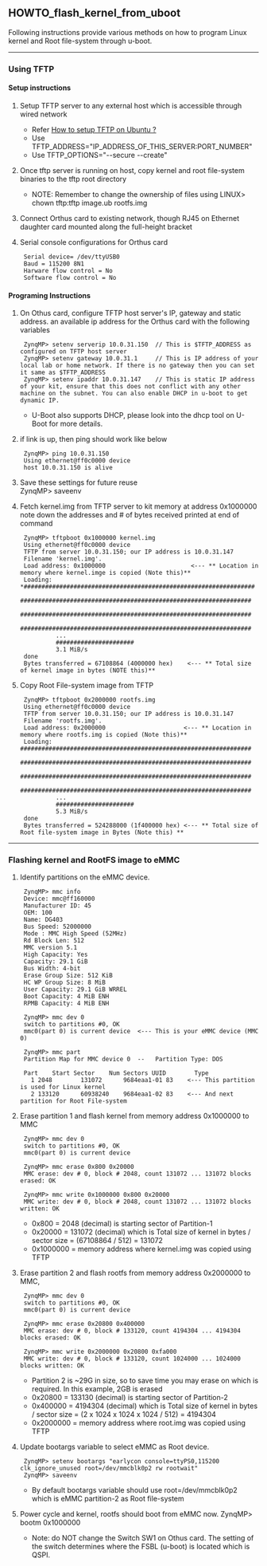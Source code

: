 ## HOWTO_flash_kernel_from_uboot

Following instructions provide various methods on how to program Linux kernel and Root file-system through u-boot.

---

### Using TFTP  

#### Setup instructions  

1. Setup TFTP server to any external host which is accessible through wired network   
	* Refer [How to setup TFTP on Ubuntu ?](https://linuxhint.com/install_tftp_server_ubuntu/)   
	* Use TFTP_ADDRESS="IP_ADDRESS_OF_THIS_SERVER:PORT_NUMBER"   
	* Use TFTP_OPTIONS="--secure --create"   

2. Once tftp server is running on host, copy kernel and root file-system binaries to the tftp root directory   
	* NOTE: Remember to change the ownership of files using LINUX> chown tftp:tftp  image.ub rootfs.img   

3. Connect Orthus card to existing network, though RJ45 on Ethernet daughter card mounted along the full-height bracket   

4. Serial console configurations for Orthus card

        Serial device= /dev/ttyUSB0   
        Baud = 115200 8N1   
        Harware flow control = No   
        Software flow control = No   


#### Programing Instructions  
1. On Othus card, configure TFTP host server's IP, gateway and static address. an available ip address for the Orthus card with the following variables   

        ZynqMP> setenv serverip 10.0.31.150  // This is $TFTP_ADDRESS as configured on TFTP host server   
        ZynqMP> setenv gateway 10.0.31.1     // This is IP address of your local lab or home network. If there is no gateway then you can set it same as $TFTP_ADDRESS   
        ZynqMP> setenv ipaddr 10.0.31.147    // This is static IP address of your kit, ensure that this does not conflict with any other machine on the subnet. You can also enable DHCP in u-boot to get dynamic IP.  

   *  U-Boot also supports DHCP, please look into the dhcp tool on U-Boot for more details.   

2. if link is up, then ping should work like below   

        ZynqMP> ping 10.0.31.150
        Using ethernet@ff0c0000 device
        host 10.0.31.150 is alive

3. Save these settings for future reuse   
        ZynqMP> saveenv


4. Fetch kernel.img from TFTP server to kit memory at address 0x1000000 note down the addresses and # of bytes received printed at end of command   

        ZynqMP> tftpboot 0x1000000 kernel.img
        Using ethernet@ff0c0000 device
        TFTP from server 10.0.31.150; our IP address is 10.0.31.147
        Filename 'kernel.img'.
        Load address: 0x1000000                        <--- ** Location in memory where kernel.imge is copied (Note this)**
        Loading: *#################################################################
                 #################################################################
                 #################################################################
                 #################################################################
                 ...
                 ######################
                 3.1 MiB/s
        done
        Bytes transferred = 67108864 (4000000 hex)    <--- ** Total size of kernel image in bytes (NOTE this)**


5. Copy Root File-system image from TFTP   

        ZynqMP> tftpboot 0x2000000 rootfs.img
        Using ethernet@ff0c0000 device
        TFTP from server 10.0.31.150; our IP address is 10.0.31.147
        Filename 'rootfs.img'.
        Load address: 0x2000000                      <--- ** Location in memory where rootfs.img is copied (Note this)**
        Loading: #################################################################
                 #################################################################
                 #################################################################
                 #################################################################
                 ...
                 ######################
                 5.3 MiB/s
        done
        Bytes transferred = 524288000 (1f400000 hex) <--- ** Total size of Root file-system image in Bytes (Note this) **

---

### Flashing kernel and RootFS image to eMMC

1. Identify partitions on the eMMC device.   

        ZynqMP> mmc info
        Device: mmc@ff160000
        Manufacturer ID: 45
        OEM: 100
        Name: DG403 
        Bus Speed: 52000000
        Mode : MMC High Speed (52MHz)
        Rd Block Len: 512
        MMC version 5.1
        High Capacity: Yes
        Capacity: 29.1 GiB
        Bus Width: 4-bit
        Erase Group Size: 512 KiB
        HC WP Group Size: 8 MiB
        User Capacity: 29.1 GiB WRREL
        Boot Capacity: 4 MiB ENH
        RPMB Capacity: 4 MiB ENH   

        ZynqMP> mmc dev 0
        switch to partitions #0, OK
        mmc0(part 0) is current device  <--- This is your eMMC device (MMC 0)   

        ZynqMP> mmc part   
        Partition Map for MMC device 0  --   Partition Type: DOS

        Part	Start Sector	Num Sectors	UUID		Type
          1	2048      	131072    	9684eaa1-01	83    <--- This partition is used for Linux kernel
          2	133120    	60938240  	9684eaa1-02	83    <--- And next partition for Root File-system 


2. Erase partition 1 and flash kernel from memory address 0x1000000 to MMC   

        ZynqMP> mmc dev 0  
        switch to partitions #0, OK
        mmc0(part 0) is current device

        ZynqMP> mmc erase 0x800 0x20000     
        MMC erase: dev # 0, block # 2048, count 131072 ... 131072 blocks erased: OK

        ZynqMP> mmc write 0x1000000 0x800 0x20000
        MMC write: dev # 0, block # 2048, count 131072 ... 131072 blocks written: OK

    *  0x800 = 2048 (decimal) is starting sector of Partition-1   
    *  0x20000 = 131072 (decimal) which is Total size of kernel in bytes / sector size = (67108864 / 512) = 131072   
    *  0x1000000 = memory address where kernel.img was copied using TFTP  


3. Erase partition 2 and flash rootfs from memory address 0x2000000 to MMC,

        ZynqMP> mmc dev 0
        switch to partitions #0, OK
        mmc0(part 0) is current device

        ZynqMP> mmc erase 0x20800 0x400000
        MMC erase: dev # 0, block # 133120, count 4194304 ... 4194304 blocks erased: OK

        ZynqMP> mmc write 0x2000000 0x20800 0xfa000
        MMC write: dev # 0, block # 133120, count 1024000 ... 1024000 blocks written: OK

    *  Partition 2 is ~29G in size, so to save time you may erase on which is required. In this example, 2GB is erased      
    *  0x20800 = 133130 (decimal) is starting sector of Partition-2
    *  0x400000 = 4194304 (decimal) which is Total size of kernel in bytes / sector size = (2 x 1024 x 1024 x 1024 / 512) = 4194304
    *  0x2000000 = memory address where root.img was copied using TFTP    


4. Update bootargs variable to select eMMC as Root device.   

        ZynqMP> setenv bootargs "earlycon console=ttyPS0,115200 clk_ignore_unused root=/dev/mmcblk0p2 rw rootwait"
        ZynqMP> saveenv

    *  By default bootargs variable should use root=/dev/mmcblk0p2 which is eMMC partition-2 as Root file-system    


5. Power cycle and kernel, rootfs should boot from eMMC now.
        ZynqMP> bootm 0x1000000
    * Note: do NOT change the Switch SW1 on Othus card. The setting of the switch determines where the FSBL (u-boot) is located which is QSPI.



